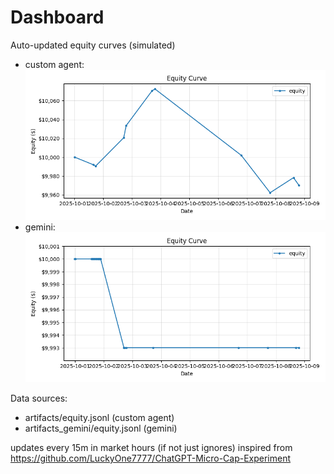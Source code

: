 # Dashboard

Auto-updated equity curves (simulated)

- custom agent: ![Equity Curve](artifacts/equity.png?v=1434c9c)
- gemini: ![Equity Curve (Gemini)](artifacts_gemini/equity.png?v=1434c9c)

Data sources:
- artifacts/equity.jsonl (custom agent)
- artifacts_gemini/equity.jsonl (gemini)

updates every 15m in market hours (if not just ignores)
inspired from https://github.com/LuckyOne7777/ChatGPT-Micro-Cap-Experiment